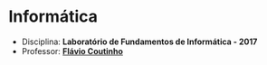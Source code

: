 # Informática

- Disciplina: **Laboratório de Fundamentos de Informática - 2017**
- Professor: **[Flávio Coutinho](mailto:coutinho@decom.cefetmg.br)**
